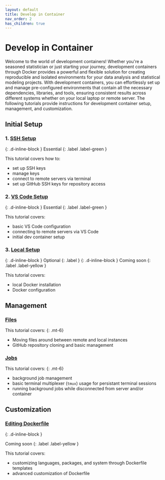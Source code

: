 ```yaml
---
layout: default
title: Develop in Container
nav_order: 2
has_children: true
---
```


# Develop in Container

Welcome to the world of development containers! Whether you're a seasoned statistician or just starting your journey, development containers through Docker provides a powerful and flexible solution for creating reproducible and isolated environments for your data analysis and statistical modeling projects. With development containers, you can effortlessly set up and manage pre-configured environments that contain all the necessary dependencies, libraries, and tools, ensuring consistent results across different systems whether on your local laptop or remote server.  The following tutorials provide instructions for development container setup, management, and customization.

## Initial Setup

### 1. [SSH Setup](./ssh-setup)
{: .d-inline-block }
Essential
{: .label .label-green }

This tutorial covers how to:
- set up SSH keys
- manage keys 
- connect to remote servers via terminal
- set up GitHub SSH keys for repository access

### 2. [VS Code Setup](./dev-container-vscode)
{: .d-inline-block }
Essential
{: .label .label-green }

This tutorial covers:
- basic VS Code configuration 
- connecting to remote servers via VS Code 
- initial dev container setup

### 3. [Local Setup](./devcontainer.html#3-local-setup) 
{: .d-inline-block }
Optional
{: .label }
{: .d-inline-block }
Coming soon
{: .label .label-yellow }

This tutorial covers:
- local Docker installation
- Docker configuration

## Management

### [Files](./file-management)

This tutorial covers:
{: .mt-6}
- Moving files around between remote and local instances
- GitHub repository cloning and basic management

### [Jobs](./job-management)

This tutorial covers:
{: .mt-6}
- background job management
- basic terminal multiplexer (`tmux`) usage for persistant terminal sessions
- running background jobs while disconnected from server and/or container

## Customization

### [Editing Dockerfile](./devcontainer.html#3-local-setup)
{: .d-inline-block }

Coming soon
{: .label .label-yellow }

This tutorial covers:
- customizing languages, packages, and system through Dockerfile templates
- advanced customization of Dockerfile